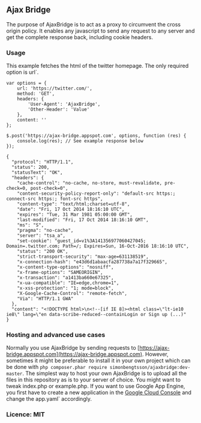## Ajax Bridge
The purpose of AjaxBridge is to act as a proxy to circumvent the cross origin policy. It enables any javascript
to send any request to any server and get the complete response back, including cookie headers.

### Usage
This example fetches the html of the twitter homepage. The only required option is url`.

    var options = {
        url: 'https://twitter.com/',
        method: 'GET',
        headers: {
            'User-Agent': 'AjaxBridge',
            'Other-Header': 'Value'
        },
        content: ''
    };

    $.post('https://ajax-bridge.appspot.com', options, function (res) {
        console.log(res); // See example response below
    });

    {
      "protocol": "HTTP/1.1",
      "status": 200,
      "statusText": "OK",
      "headers": {
        "cache-control": "no-cache, no-store, must-revalidate, pre-check=0, post-check=0",
        "content-security-policy-report-only": "default-src https:; connect-src https:; font-src https",
        "content-type": "text/html;charset=utf-8",
        "date": "Fri, 17 Oct 2014 18:16:10 UTC",
        "expires": "Tue, 31 Mar 1981 05:00:00 GMT",
        "last-modified": "Fri, 17 Oct 2014 18:16:10 GMT",
        "ms": "S",
        "pragma": "no-cache",
        "server": "tsa_a",
        "set-cookie": "guest_id=v1%3A141356977060427045; Domain=.twitter.com; Path=/; Expires=Sun, 16-Oct-2016 18:16:10 UTC",
        "status": "200 OK",
        "strict-transport-security": "max-age=631138519",
        "x-connection-hash": "e43d6d1abaacfa287738a7a17f329665",
        "x-content-type-options": "nosniff",
        "x-frame-options": "SAMEORIGIN",
        "x-transaction": "a1413ba660e67325",
        "x-ua-compatible": "IE=edge,chrome=1",
        "x-xss-protection": "1; mode=block",
        "X-Google-Cache-Control": "remote-fetch",
        "Via": "HTTP/1.1 GWA"
      },
      "content": "<!DOCTYPE html>\n<!--[if IE 8]><html class=\"lt-ie10 ie8\" lang=\"en data-scribe-reduced--containLogin or Sign up (...)"
    }

### Hosting and advanced use cases
Normally you use AjaxBridge by sending requests to [https://ajax-bridge.appspot.com](https://ajax-bridge.appspot.com).
However, sometimes it might be preferable to install it in your own project which can be done with `php composer.phar require simonbengtsson/ajaxbridge:dev-master`.
The simplest way to host your own AjaxBridge is to upload all the files in this repository as is to your server of choice.
You might want to tweak index.php or example.php. If you want to use Google App Engine, you first have to create a new
application in the [Google Cloud Console](https://console.developers.google.com/) and change the app.yaml` accordingly.

### Licence: MIT